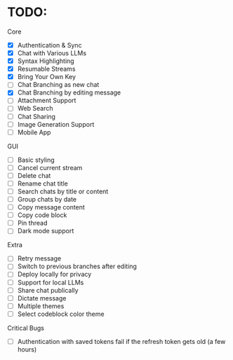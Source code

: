 
# TODO: 

Core 
- [x] Authentication & Sync
- [x] Chat with Various LLMs
- [x] Syntax Highlighting
- [x] Resumable Streams
- [x] Bring Your Own Key
- [ ] Chat Branching as new chat
- [x] Chat Branching by editing message
- [ ] Attachment Support
- [ ] Web Search
- [ ] Chat Sharing
- [ ] Image Generation Support
- [ ] Mobile App

GUI
- [ ] Basic styling
- [ ] Cancel current stream
- [ ] Delete chat
- [ ] Rename chat title
- [ ] Search chats by title or content
- [ ] Group chats by date
- [ ] Copy message content
- [ ] Copy code block
- [ ] Pin thread
- [ ] Dark mode support

Extra
- [ ] Retry message
- [ ] Switch to previous branches after editing
- [ ] Deploy locally for privacy
- [ ] Support for local LLMs
- [ ] Share chat publically
- [ ] Dictate message
- [ ] Multiple themes 
- [ ] Select codeblock color theme

Critical Bugs
- [ ] Authentication with saved tokens fail if the refresh token gets old (a few hours)